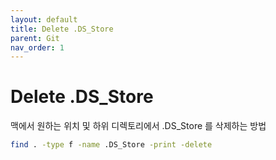```yaml
---
layout: default
title: Delete .DS_Store
parent: Git
nav_order: 1
---
```


# Delete .DS_Store

맥에서 원하는 위치 및 하위 디렉토리에서 .DS_Store 를 삭제하는 방법

``` bash
find . -type f -name .DS_Store -print -delete
```
